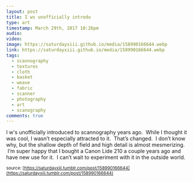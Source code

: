 ```yaml
---
layout: post
title: I ws unofficially introdu
type: art
timestamp: March 29th, 2017 10:26pm
audio: 
video: 
image: https://saturdayxiii.github.io/media/158990166644.webp
link: https://saturdayxiii.github.io/media/158990166644.webp
tags:
  - scannography
  - textures
  - cloth
  - basket
  - weave
  - fabric
  - scanner
  - photography
  - art
  - scanography
comments: true
---
```

I w's unofficially introduced to scannography years ago.  While I thought it was cool, I wasn’t especially attracted to it.  That’s changed.  I don’t know why, but the shallow depth of field and high detail is almost mesmerizing.  I’m super happy that I bought a Canon Lide 210 a couple years ago and have new use for it.  I can’t wait to experiment with it in the outside world.

<small>source: [https://saturdayxiii.tumblr.com/post/158990166644](https://saturdayxiii.tumblr.com/post/158990166644)</small>